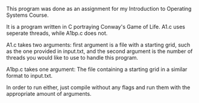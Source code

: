 This program was done as an assignment for my Introduction to Operating Systems Course.

It is a program written in C portraying Conway's Game of Life. A1.c uses seperate threads,
while A1bp.c does not.

A1.c takes two arguments: first argument is a file with a starting grid, such as the one provided in
input.txt, and the second argument is the number of threads you would like to use to handle this program.

A1bp.c takes one argument: The file containing a starting grid in a similar format to input.txt.

In order to run either, just compile without any flags and run them with the appropriate amount of arguments.
